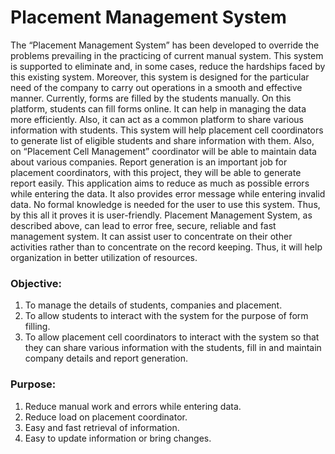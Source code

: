 # Placement Management System

The “Placement Management System” has been developed to override the problems prevailing in the practicing of current manual system. This system is supported to eliminate and, in some cases, reduce the hardships faced by this existing system. Moreover, this system is designed for the particular need of the company to carry out operations in a smooth and effective manner.
Currently, forms are filled by the students manually. On this platform, students can fill forms online. It can help in managing the data more efficiently. Also, it can act as a common platform to share various information with students. This system will help placement cell coordinators to generate list of eligible students and share information with them. Also, on “Placement Cell Management” coordinator will be able to maintain data about various companies. Report generation is an important job for placement coordinators, with this project, they will be able to generate report easily.
This application aims to reduce as much as possible errors while entering the data. It also provides error message while entering invalid data. No formal knowledge is needed for the user to use this system. Thus, by this all it proves it is user-friendly. Placement Management System, as described above, can lead to error free, secure, reliable and fast management system. It can assist user to concentrate on their other activities rather than to concentrate on the record keeping. Thus, it will help organization in better utilization of resources.

### Objective:
1.	To manage the details of students, companies and placement.
2.	To allow students to interact with the system for the purpose of form filling.
3.	To allow placement cell coordinators to interact with the system so that they can share various information with the students, fill in and maintain company details and report generation.

### Purpose:
1.	Reduce manual work and errors while entering data.
2.	Reduce load on placement coordinator.
3.	Easy and fast retrieval of information.
4.	Easy to update information or bring changes.
